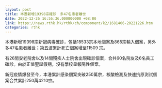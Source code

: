 ```yaml
---
layout: post
title: 本港新增19398宗確診　多47名患者離世
date: 2022-12-26 16:56:36.000000000 +08:00
link: https://news.rthk.hk/rthk/ch/component/k2/1681406-20221226.htm
categories: rthk
---
```


本港新增19398宗新冠病毒確診，包括18533宗本地個案及865宗輸入個案，另外多47名患者離世；第五波累計死亡個案增至11509 宗。

有26間安老院舍以及14間殘疾人士院舍出現確診個案，合共60名院友及6名員工確診。由於正值聖誕假期，沒有學校呈報陽性個案。

新冠疫情爆發至今，本港累計感染個案突破250萬宗，核酸檢測及快速抗原測試個案合共累計250萬4210宗。
